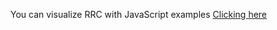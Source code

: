 You can visualize RRC with JavaScript examples <a href="https://www.wa4e.com/code/rrc/">Clicking here</a>
